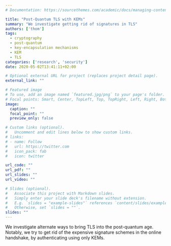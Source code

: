 ```yaml
---
# Documentation: https://sourcethemes.com/academic/docs/managing-content/

title: "Post-Quantum TLS with KEMs"
summary: "We investigate getting rid of signatures in TLS"
authors: ['thom']
tags: 
  - cryptography
  - post-quantum
  - key-encapsulation mechanisms
  - KEM
  - TLS
categories: ['research', 'security']
date: 2020-05-02T13:41:11+02:00

# Optional external URL for project (replaces project detail page).
external_link: ""

# Featured image
# To use, add an image named `featured.jpg/png` to your page's folder.
# Focal points: Smart, Center, TopLeft, Top, TopRight, Left, Right, BottomLeft, Bottom, BottomRight.
image:
  caption: ""
  focal_point: ""
  preview_only: false

# Custom links (optional).
#   Uncomment and edit lines below to show custom links.
# links:
# - name: Follow
#   url: https://twitter.com
#   icon_pack: fab
#   icon: twitter

url_code: ""
url_pdf: ""
url_slides: ""
url_video: ""

# Slides (optional).
#   Associate this project with Markdown slides.
#   Simply enter your slide deck's filename without extension.
#   E.g. `slides = "example-slides"` references `content/slides/example-slides.md`.
#   Otherwise, set `slides = ""`.
slides: ""
---
```


We investigate alternate ways to bring TLS into the post-quantum age.
Notably, we try to get rid of the expensive signature schemes in the online handshake, by authenticating using only KEMs.
